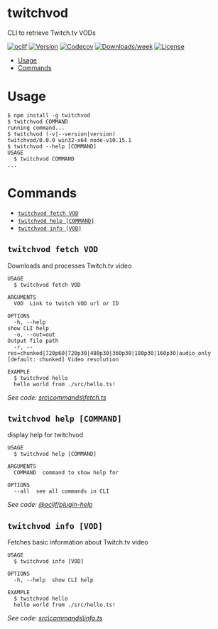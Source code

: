 twitchvod
=========

CLI to retrieve Twitch.tv VODs

[![oclif](https://img.shields.io/badge/cli-oclif-brightgreen.svg)](https://oclif.io)
[![Version](https://img.shields.io/npm/v/twitchvod.svg)](https://npmjs.org/package/twitchvod)
[![Codecov](https://codecov.io/gh/MatejTuray/twitchvod/branch/master/graph/badge.svg)](https://codecov.io/gh/MatejTuray/twitchvod)
[![Downloads/week](https://img.shields.io/npm/dw/twitchvod.svg)](https://npmjs.org/package/twitchvod)
[![License](https://img.shields.io/npm/l/twitchvod.svg)](https://github.com/MatejTuray/twitchvod/blob/master/package.json)

<!-- toc -->
* [Usage](#usage)
* [Commands](#commands)
<!-- tocstop -->
# Usage
<!-- usage -->
```sh-session
$ npm install -g twitchvod
$ twitchvod COMMAND
running command...
$ twitchvod (-v|--version|version)
twitchvod/0.0.0 win32-x64 node-v10.15.1
$ twitchvod --help [COMMAND]
USAGE
  $ twitchvod COMMAND
...
```
<!-- usagestop -->
# Commands
<!-- commands -->
* [`twitchvod fetch VOD`](#twitchvod-fetch-vod)
* [`twitchvod help [COMMAND]`](#twitchvod-help-command)
* [`twitchvod info [VOD]`](#twitchvod-info-vod)

## `twitchvod fetch VOD`

Downloads and processes Twitch.tv video

```
USAGE
  $ twitchvod fetch VOD

ARGUMENTS
  VOD  Link to twitch VOD url or ID

OPTIONS
  -h, --help                                                              show CLI help
  -o, --out=out                                                           Output file path
  -r, --res=chunked|720p60|720p30|480p30|360p30|180p30|160p30|audio_only  [default: chunked] Video resolution

EXAMPLE
  $ twitchvod hello
  hello world from ./src/hello.ts!
```

_See code: [src\commands\fetch.ts](https://github.com/MatejTuray/twitchvod/blob/v0.0.0/src\commands\fetch.ts)_

## `twitchvod help [COMMAND]`

display help for twitchvod

```
USAGE
  $ twitchvod help [COMMAND]

ARGUMENTS
  COMMAND  command to show help for

OPTIONS
  --all  see all commands in CLI
```

_See code: [@oclif/plugin-help](https://github.com/oclif/plugin-help/blob/v2.1.6/src\commands\help.ts)_

## `twitchvod info [VOD]`

Fetches basic information about Twitch.tv video

```
USAGE
  $ twitchvod info [VOD]

OPTIONS
  -h, --help  show CLI help

EXAMPLE
  $ twitchvod hello
  hello world from ./src/hello.ts!
```

_See code: [src\commands\info.ts](https://github.com/MatejTuray/twitchvod/blob/v0.0.0/src\commands\info.ts)_
<!-- commandsstop -->
